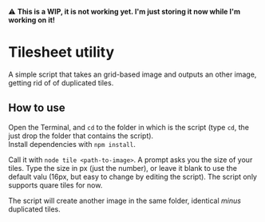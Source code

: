 ⚠️ **This is a WIP, it is not working yet. I'm just storing it now while I'm working on it!**      

# Tilesheet utility

A simple script that takes an grid-based image and outputs an other image, getting rid of of duplicated tiles.  

## How to use    

Open the Terminal, and `cd` to the folder in which is the script (type `cd`, the just drop the folder that contains the script).  
Install dependencies with `npm install`.  

Call it with `node tile <path-to-image>`. A prompt asks you the size of your tiles. Type the size in px (just the number), or leave it blank to use the default valu (16px, but easy to change by editing the script). The script only supports quare tiles for now.  

The script will create another image in the same folder, identical *minus* duplicated tiles.

